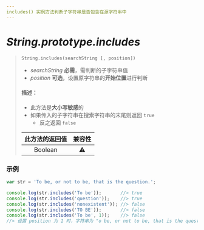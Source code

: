```yaml
---
includes() 实例方法判断子字符串是否包含在源字符串中
---
```


# *String.prototype.includes*

> `String.includes(searchString [, position])`
>
> - *searchString* **必需**，需判断的子字符串值
> - *position* **可选**，设置原字符串的**开始位置**进行判断
>
> #### 描述：
>
> - 此方法是**大小写敏感**的
> - 如果传入的子字符串在搜索字符串的末尾则返回 `true` 
>     - 反之返回 `false`
>
> | 此方法的返回值 | 兼容性 |
> | :------------: | :----: |
> |    Boolean     |   ⚠    |

### 示例

```js
var str = 'To be, or not to be, that is the question.';

console.log(str.includes('To be'));       //> true
console.log(str.includes('question'));    //> true
console.log(str.includes('nonexistent')); //> false
console.log(str.includes('TO BE'));       //> false
console.log(str.includes('To be', 1));    //> false
//> 设置 position 为 1 时，字符串为 "o be, or not to be, that is the question."
```



